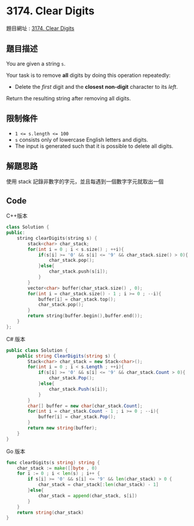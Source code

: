 # 3174. Clear Digits

題目網址 : [3174. Clear Digits](https://leetcode.com/problems/clear-digits/description)

## 題目描述

You are given a string `s`.

Your task is to remove **all** digits by doing this operation repeatedly:

- Delete the _first_ digit and the **closest** **non-digit** character to its _left_.

Return the resulting string after removing all digits.

## 限制條件

- `1 <= s.length <= 100`
- `s` consists only of lowercase English letters and digits.
- The input is generated such that it is possible to delete all digits.

## 解題思路

使用 stack 記錄非數字的字元，並且每遇到一個數字字元就取出一個

## Code

C++版本

```C++
class Solution {
public:
    string clearDigits(string s) {
        stack<char> char_stack;
        for(int i = 0 ; i < s.size() ; ++i){
            if(s[i] >= '0' && s[i] <= '9' && char_stack.size() > 0){
                char_stack.pop();
            }else{
                char_stack.push(s[i]);
            }
        }
        vector<char> buffer(char_stack.size() , 0);
        for(int i = char_stack.size() - 1 ; i >= 0 ; --i){
            buffer[i] = char_stack.top();
            char_stack.pop();
        }
        return string(buffer.begin(),buffer.end());
    }
};
```

C# 版本

```C#
public class Solution {
    public string ClearDigits(string s) {
        Stack<char> char_stack = new Stack<char>();
        for(int i = 0 ; i < s.Length ; ++i){
            if(s[i] >= '0' && s[i] <= '9' && char_stack.Count > 0){
                char_stack.Pop();
            }else{
                char_stack.Push(s[i]);
            }
        }
        char[] buffer = new char[char_stack.Count];
        for(int i = char_stack.Count - 1 ; i >= 0 ; --i){
            buffer[i] = char_stack.Pop();
        }
        return new string(buffer);
    }
}
```

Go 版本

```go
func clearDigits(s string) string {
    char_stack := make([]byte , 0)
    for i := 0 ; i < len(s) ; i++ {
        if s[i] >= '0' && s[i] <= '9' && len(char_stack) > 0 {
            char_stack = char_stack[:len(char_stack) - 1]
        }else{
            char_stack = append(char_stack, s[i])
        }
    }
    return string(char_stack)
}
```
